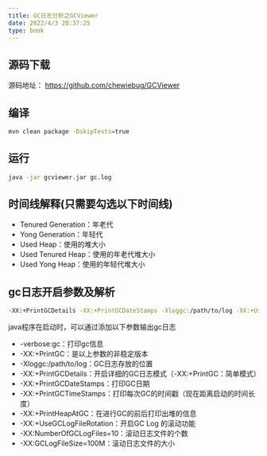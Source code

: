 ```yaml
---
title: GC日志分析之GCViewer
date: 2022/4/3 20:37:25
type: book
---
```

## 源码下载
源码地址： https://github.com/chewiebug/GCViewer
## 编译
~~~bash
mvn clean package -DskipTests=true
~~~
## 运行
~~~bash
java -jar gcviewer.jar gc.log
~~~
## 时间线解释(只需要勾选以下时间线)
- Tenured Generation：年老代
- Yong Generation：年轻代
- Used Heap：使用的堆大小
- Used Tenured Heap：使用的年老代堆大小
- Used Yong Heap：使用的年轻代堆大小

## gc日志开启参数及解析
~~~bash
-XX:+PrintGCDetails -XX:+PrintGCDateStamps -Xloggc:/path/to/log -XX:+UseGCLogFileRotation -XX:NumberOfGCLogFiles=10 -XX:GCLogFileSize=100M
~~~
java程序在启动时，可以通过添加以下参数输出gc日志
- -verbose:gc：打印gc信息
- -XX:+PrintGC：是以上参数的非稳定版本
- -Xloggc:/path/to/log：GC日志存放的位置
- -XX:+PrintGCDetails：开启详细的GC日志模式（-XX:+PrintGC：简单模式）
- -XX:+PrintGCDateStamps：打印GC日期
- -XX:+PrintGCTimeStamps：打印每次GC的时间戳（现在距离启动的时间长度）
- -XX:+PrintHeapAtGC：在进行GC的前后打印出堆的信息
- -XX:+UseGCLogFileRotation：开启GC Log 的滚动功能
- -XX:NumberOfGCLogFiles=10：滚动日志文件的个数
- -XX:GCLogFileSize=100M：滚动日志文件的大小

